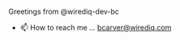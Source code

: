 Greetings from @wirediq-dev-bc
- 📫 How to reach me ... bcarver@wirediq.com

<!---
wirediq-dev-bc/wirediq-dev-bc is a ✨ special ✨ repository because its `README.md` (this file) appears on your GitHub profile.
You can click the Preview link to take a look at your changes.
--->
